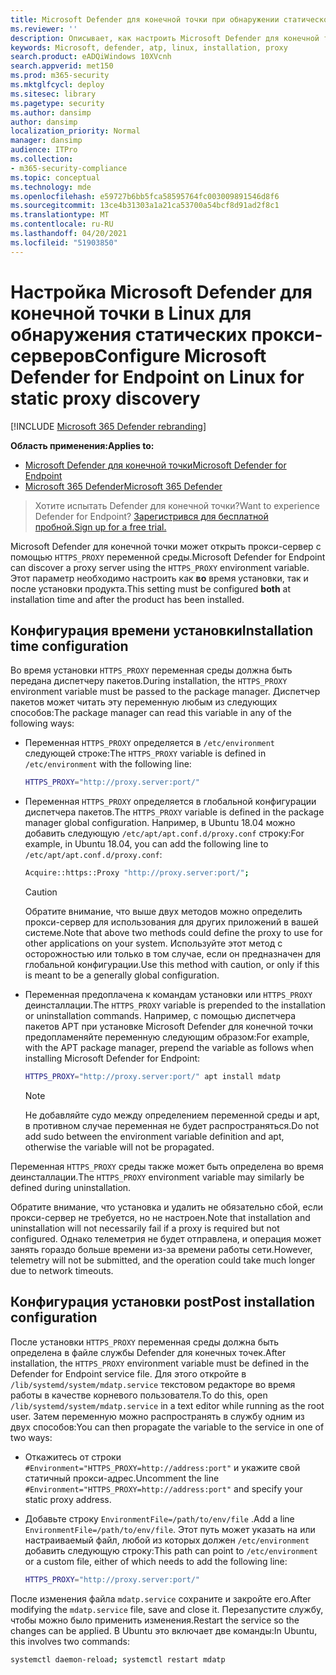 ```yaml
---
title: Microsoft Defender для конечной точки при обнаружении статического прокси-сервера Linux
ms.reviewer: ''
description: Описывает, как настроить Microsoft Defender для конечной точки на Linux для обнаружения статического прокси-сервера.
keywords: Microsoft, defender, atp, linux, installation, proxy
search.product: eADQiWindows 10XVcnh
search.appverid: met150
ms.prod: m365-security
ms.mktglfcycl: deploy
ms.sitesec: library
ms.pagetype: security
ms.author: dansimp
author: dansimp
localization_priority: Normal
manager: dansimp
audience: ITPro
ms.collection:
- m365-security-compliance
ms.topic: conceptual
ms.technology: mde
ms.openlocfilehash: e59727b6bb5fca58595764fc003009891546d8f6
ms.sourcegitcommit: 13ce4b31303a1a21ca53700a54bcf8d91ad2f8c1
ms.translationtype: MT
ms.contentlocale: ru-RU
ms.lasthandoff: 04/20/2021
ms.locfileid: "51903850"
---
```

# <a name="configure-microsoft-defender-for-endpoint-on-linux-for-static-proxy-discovery"></a><span data-ttu-id="e74aa-104">Настройка Microsoft Defender для конечной точки в Linux для обнаружения статических прокси-серверов</span><span class="sxs-lookup"><span data-stu-id="e74aa-104">Configure Microsoft Defender for Endpoint on Linux for static proxy discovery</span></span>

[!INCLUDE [Microsoft 365 Defender rebranding](../../includes/microsoft-defender.md)]


<span data-ttu-id="e74aa-105">**Область применения:**</span><span class="sxs-lookup"><span data-stu-id="e74aa-105">**Applies to:**</span></span>
- [<span data-ttu-id="e74aa-106">Microsoft Defender для конечной точки</span><span class="sxs-lookup"><span data-stu-id="e74aa-106">Microsoft Defender for Endpoint</span></span>](https://go.microsoft.com/fwlink/p/?linkid=2154037)
- [<span data-ttu-id="e74aa-107">Microsoft 365 Defender</span><span class="sxs-lookup"><span data-stu-id="e74aa-107">Microsoft 365 Defender</span></span>](https://go.microsoft.com/fwlink/?linkid=2118804)

> <span data-ttu-id="e74aa-108">Хотите испытать Defender для конечной точки?</span><span class="sxs-lookup"><span data-stu-id="e74aa-108">Want to experience Defender for Endpoint?</span></span> [<span data-ttu-id="e74aa-109">Зарегистрився для бесплатной пробной.</span><span class="sxs-lookup"><span data-stu-id="e74aa-109">Sign up for a free trial.</span></span>](https://www.microsoft.com/microsoft-365/windows/microsoft-defender-atp?ocid=docs-wdatp-investigateip-abovefoldlink)

<span data-ttu-id="e74aa-110">Microsoft Defender для конечной точки может открыть прокси-сервер с помощью ```HTTPS_PROXY``` переменной среды.</span><span class="sxs-lookup"><span data-stu-id="e74aa-110">Microsoft Defender for Endpoint can discover a proxy server using the ```HTTPS_PROXY``` environment variable.</span></span> <span data-ttu-id="e74aa-111">Этот параметр необходимо настроить как **во** время установки, так и после установки продукта.</span><span class="sxs-lookup"><span data-stu-id="e74aa-111">This setting must be configured **both** at installation time and after the product has been installed.</span></span>

## <a name="installation-time-configuration"></a><span data-ttu-id="e74aa-112">Конфигурация времени установки</span><span class="sxs-lookup"><span data-stu-id="e74aa-112">Installation time configuration</span></span>

<span data-ttu-id="e74aa-113">Во время установки ```HTTPS_PROXY``` переменная среды должна быть передана диспетчеру пакетов.</span><span class="sxs-lookup"><span data-stu-id="e74aa-113">During installation, the ```HTTPS_PROXY``` environment variable must be passed to the package manager.</span></span> <span data-ttu-id="e74aa-114">Диспетчер пакетов может читать эту переменную любым из следующих способов:</span><span class="sxs-lookup"><span data-stu-id="e74aa-114">The package manager can read this variable in any of the following ways:</span></span>

- <span data-ttu-id="e74aa-115">Переменная ```HTTPS_PROXY``` определяется в ```/etc/environment``` следующей строке:</span><span class="sxs-lookup"><span data-stu-id="e74aa-115">The ```HTTPS_PROXY``` variable is defined in ```/etc/environment``` with the following line:</span></span>

    ```bash
    HTTPS_PROXY="http://proxy.server:port/"
    ```

- <span data-ttu-id="e74aa-116">Переменная `HTTPS_PROXY` определяется в глобальной конфигурации диспетчера пакетов.</span><span class="sxs-lookup"><span data-stu-id="e74aa-116">The `HTTPS_PROXY` variable is defined in the package manager global configuration.</span></span> <span data-ttu-id="e74aa-117">Например, в Ubuntu 18.04 можно добавить следующую `/etc/apt/apt.conf.d/proxy.conf` строку:</span><span class="sxs-lookup"><span data-stu-id="e74aa-117">For example, in Ubuntu 18.04, you can add the following line to `/etc/apt/apt.conf.d/proxy.conf`:</span></span>
  
    ```bash
    Acquire::https::Proxy "http://proxy.server:port/";
    ```

    > [!CAUTION]
    > <span data-ttu-id="e74aa-118">Обратите внимание, что выше двух методов можно определить прокси-сервер для использования для других приложений в вашей системе.</span><span class="sxs-lookup"><span data-stu-id="e74aa-118">Note that above two methods could define the proxy to use for other applications on your system.</span></span> <span data-ttu-id="e74aa-119">Используйте этот метод с осторожностью или только в том случае, если он предназначен для глобальной конфигурации.</span><span class="sxs-lookup"><span data-stu-id="e74aa-119">Use this method with caution, or only if this is meant to be a generally global configuration.</span></span>
  
- <span data-ttu-id="e74aa-120">Переменная предоплачена к командам установки или `HTTPS_PROXY` деинсталлации.</span><span class="sxs-lookup"><span data-stu-id="e74aa-120">The `HTTPS_PROXY` variable is prepended to the installation or uninstallation commands.</span></span> <span data-ttu-id="e74aa-121">Например, с помощью диспетчера пакетов APT при установке Microsoft Defender для конечной точки предопламеняйте переменную следующим образом:</span><span class="sxs-lookup"><span data-stu-id="e74aa-121">For example, with the APT package manager, prepend the variable as follows when installing Microsoft Defender for Endpoint:</span></span> 

    ```bash  
    HTTPS_PROXY="http://proxy.server:port/" apt install mdatp
    ```

    > [!NOTE]
    > <span data-ttu-id="e74aa-122">Не добавляйте судо между определением переменной среды и apt, в противном случае переменная не будет распространяться.</span><span class="sxs-lookup"><span data-stu-id="e74aa-122">Do not add sudo between the environment variable definition and apt, otherwise the variable will not be propagated.</span></span>

<span data-ttu-id="e74aa-123">Переменная `HTTPS_PROXY` среды также может быть определена во время деинсталлации.</span><span class="sxs-lookup"><span data-stu-id="e74aa-123">The `HTTPS_PROXY` environment variable may similarly be defined during uninstallation.</span></span>

<span data-ttu-id="e74aa-124">Обратите внимание, что установка и удалить не обязательно сбой, если прокси-сервер не требуется, но не настроен.</span><span class="sxs-lookup"><span data-stu-id="e74aa-124">Note that installation and uninstallation will not necessarily fail if a proxy is required but not configured.</span></span> <span data-ttu-id="e74aa-125">Однако телеметрия не будет отправлена, и операция может занять гораздо больше времени из-за времени работы сети.</span><span class="sxs-lookup"><span data-stu-id="e74aa-125">However, telemetry will not be submitted, and the operation could take much longer due to network timeouts.</span></span>

## <a name="post-installation-configuration"></a><span data-ttu-id="e74aa-126">Конфигурация установки post</span><span class="sxs-lookup"><span data-stu-id="e74aa-126">Post installation configuration</span></span>
  
<span data-ttu-id="e74aa-127">После установки `HTTPS_PROXY` переменная среды должна быть определена в файле службы Defender для конечных точек.</span><span class="sxs-lookup"><span data-stu-id="e74aa-127">After installation, the `HTTPS_PROXY` environment variable must be defined in the Defender for Endpoint service file.</span></span> <span data-ttu-id="e74aa-128">Для этого откройте в `/lib/systemd/system/mdatp.service` текстовом редакторе во время работы в качестве корневого пользователя.</span><span class="sxs-lookup"><span data-stu-id="e74aa-128">To do this, open `/lib/systemd/system/mdatp.service` in a text editor while running as the root user.</span></span> <span data-ttu-id="e74aa-129">Затем переменную можно распространять в службу одним из двух способов:</span><span class="sxs-lookup"><span data-stu-id="e74aa-129">You can then propagate the variable to the service in one of two ways:</span></span>

- <span data-ttu-id="e74aa-130">Откажитесь от строки `#Environment="HTTPS_PROXY=http://address:port"` и укажите свой статичный прокси-адрес.</span><span class="sxs-lookup"><span data-stu-id="e74aa-130">Uncomment the line `#Environment="HTTPS_PROXY=http://address:port"` and specify your static proxy address.</span></span>

- <span data-ttu-id="e74aa-131">Добавьте строку `EnvironmentFile=/path/to/env/file` .</span><span class="sxs-lookup"><span data-stu-id="e74aa-131">Add a line `EnvironmentFile=/path/to/env/file`.</span></span> <span data-ttu-id="e74aa-132">Этот путь может указать на или настраиваемый файл, любой из которых должен `/etc/environment` добавить следующую строку:</span><span class="sxs-lookup"><span data-stu-id="e74aa-132">This path can point to `/etc/environment` or a custom file, either of which needs to add the following line:</span></span>
  
    ```bash
    HTTPS_PROXY="http://proxy.server:port/"
    ```

<span data-ttu-id="e74aa-133">После изменения файла `mdatp.service` сохраните и закройте его.</span><span class="sxs-lookup"><span data-stu-id="e74aa-133">After modifying the `mdatp.service` file, save and close it.</span></span> <span data-ttu-id="e74aa-134">Перезапустите службу, чтобы можно было применить изменения.</span><span class="sxs-lookup"><span data-stu-id="e74aa-134">Restart the service so the changes can be applied.</span></span> <span data-ttu-id="e74aa-135">В Ubuntu это включает две команды:</span><span class="sxs-lookup"><span data-stu-id="e74aa-135">In Ubuntu, this involves two commands:</span></span>  

```bash
systemctl daemon-reload; systemctl restart mdatp
```
